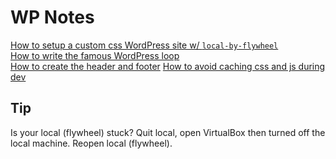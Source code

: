 # WP Notes

[How to setup a custom css WordPress site w/ `local-by-flywheel`](/how-to-setup-a-custom-css-wordpress-site.md)  
[How to write the famous WordPress loop](/how-to-write-the-famous-wordpress-loop.md)  
[How to create the header and footer](/how-to-create-the-header-and-footer.md)
[How to avoid caching css and js during dev](/how-to-avoid-caching-css-and-js-during-dev.md)  

## Tip
Is your local (flywheel) stuck? Quit local, open VirtualBox then turned off the local machine. Reopen local (flywheel).
